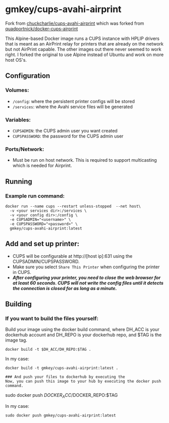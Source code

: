 # gmkey/cups-avahi-airprint
Fork from [chuckcharlie/cups-avahi-airprint](https://github.com/chuckcharlie/docker-cups-airprint) which was forked 
from [quadportnick/docker-cups-airprint](https://github.com/quadportnick/docker-cups-airprint)

This Alpine-based Docker image runs a CUPS instance with HPLIP drivers that is meant as an AirPrint relay for printers that are already on the network but not AirPrint capable. The other images out there never seemed to work right. I forked the original to use Alpine instead of Ubuntu and work on more host OS's.

## Configuration

### Volumes:
* `/config`: where the persistent printer configs will be stored
* `/services`: where the Avahi service files will be generated

### Variables:
* `CUPSADMIN`: the CUPS admin user you want created
* `CUPSPASSWORD`: the password for the CUPS admin user

### Ports/Network:
* Must be run on host network. This is required to support multicasting which is needed for Airprint.

## Running

### Example run command:
```
docker run --name cups --restart unless-stopped  --net host\
  -v <your services dir>:/services \
  -v <your config dir>:/config \
  -e CUPSADMIN="<username>" \
  -e CUPSPASSWORD="<password>" \
  gmkey/cups-avahi-airprint:latest
```

## Add and set up printer:
* CUPS will be configurable at http://[host ip]:631 using the CUPSADMIN/CUPSPASSWORD.
* Make sure you select `Share This Printer` when configuring the printer in CUPS.
* ***After configuring your printer, you need to close the web browser for at least 60 seconds. CUPS will not write the config files until it detects the connection is closed for as long as a minute.***


## Building

### If you want to build the files yourself:
Build your image using the docker build command, where DH_ACC is your dockerhub account and DH_REPO is your dockerhub repo, and $TAG is the image tag.
```
docker build -t $DH_ACC/DH_REPO:$TAG . 
```
In my case:
```
docker build -t gmkey/cups-avahi-airprint:latest .

### And push your files to dockerhub by executing the 
Now, you can push this image to your hub by executing the docker push command.
```
sudo docker push $DOCKER_ACC/$DOCKER_REPO:$TAG

In my case:
```
sudo docker push gmkey/cups-avahi-airprint:latest
```


